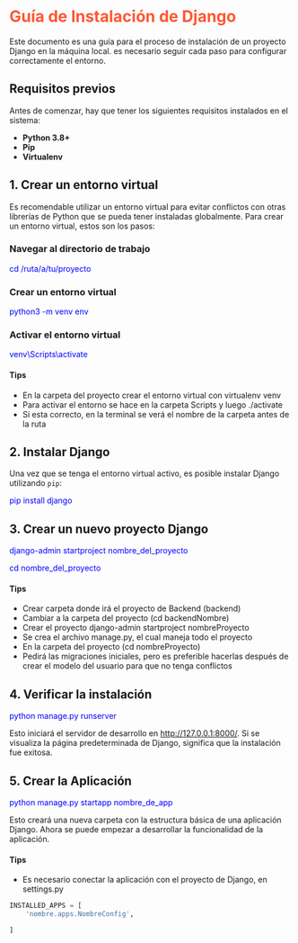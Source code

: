 # <font color=#ff5733>Guía de Instalación de Django</font>

Este documento es una guía para el proceso de instalación de un proyecto Django en la máquina local. es necesario seguir cada paso para configurar correctamente el entorno.

## Requisitos previos

Antes de comenzar, hay que tener los siguientes requisitos instalados en el sistema:

- **Python 3.8+**
- **Pip** 
- **Virtualenv** 

## 1. Crear un entorno virtual

Es recomendable utilizar un entorno virtual para evitar conflictos con otras librerías de Python que se pueda tener instaladas globalmente. Para crear un entorno virtual, estos son los pasos:

### Navegar al directorio de trabajo
<font color="blue">cd /ruta/a/tu/proyecto</font>

### Crear un entorno virtual 
<font color="blue">python3 -m venv env</font>

### Activar el entorno virtual

<font color="blue">venv\Scripts\activate</font>

#### Tips

- En la carpeta del proyecto crear el entorno virtual con virtualenv venv 
- Para activar el entorno se hace en la carpeta Scripts y luego ./activate
- Si esta correcto, en la terminal se verá el nombre de la carpeta antes de la ruta


## 2. Instalar Django

Una vez que se tenga el entorno virtual activo, es posible instalar Django utilizando `pip`:

<font color="blue">pip install django</font>

## 3. Crear un nuevo proyecto Django

<font color="blue">django-admin startproject nombre_del_proyecto</font>

<font color="blue">cd nombre_del_proyecto</font>

#### Tips

- Crear carpeta donde irá el proyecto de Backend (backend)
- Cambiar a la carpeta del proyecto (cd backendNombre) 
- Crear el proyecto django-admin startproject nombreProyecto
- Se crea el archivo manage.py, el cual maneja todo el proyecto
- En la carpeta del proyecto (cd nombreProyecto)
- Pedirá las migraciones iniciales, pero es preferible hacerlas después de crear el modelo del usuario para que no tenga conflictos


## 4. Verificar la instalación

<font color="blue">python manage.py runserver</font>

Esto iniciará el servidor de desarrollo en http://127.0.0.1:8000/. Si se visualiza la página predeterminada de Django, significa que la instalación fue exitosa.

## 5. Crear la Aplicación

<font color="blue">python manage.py startapp nombre_de_app </font>

Esto creará una nueva carpeta con la estructura básica de una aplicación Django. Ahora se puede empezar a desarrollar la funcionalidad de la aplicación.

#### Tips
- Es necesario conectar la aplicación con el proyecto de Django, en settings.py

```python
INSTALLED_APPS = [
    'nombre.apps.NombreConfig',

]
```
